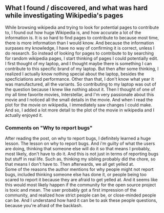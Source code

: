 ## What I found / discovered, and what was hard while investigating Wikipedia's pages ##
While browsing wikipedia and trying to look for potential pages to contribute to, I found out how huge Wikipedia is, and how accurate a lot of the information is. It is so hard to find pages to contribute to because most time, there is more information than I would know. And because the information surpases my knowledge, I have no way of confirming it is correct, unless I do research. So instead of looking for pages to contribute to by searching for random wikipedia pages, I start thinking of pages I could potentially edit. I first thought of my laptop, and I thought maybe there is something I can contribute to this specific brand of my laptop. But then after some thinking, I realized I actually know nothing special about the laptop, besides the specficiations and performance. Other than that, I don't know what year it was manufactured, all the variants. So contributing to my laptop was out of the question because I knew like nothing about it.
Then I thought of one of my all time favorite movies, Interstellar, and I'm very passionate about this movie and I noticed all the small details in the movie. And when I read the plot for the movie on wikipedia, I immediately saw changes I could make. And so, I added a lot more detail to the plot of the movie in wikipedia and I actually enjoyed it. 
<br>
### Comments on "Why to report bugs" ###
After reading the post, on why to report bugs, I definitely learned a huge lesson. The lesson on why to report bugs. And i'm guilty of what 
the users are doing, thinking that someone else will do it so that means I probably, most likely, don't have to do it. And this is not just
in terms of reporting bugs but stuff in real life. Such as, thinking my sibling probably did the chore, so that means I don't have to. Then 
afterwards, we all get yelled at. 
<br>
Some of the reasons the author mentions for why people might not report bugs, included thinking someone else has done it, or people 
being too scared to report it because they are afraid to get yelled at. And it seems like this would most likely happen if the
community for the open source project is toxic and mean. The user probably got a first impression of the community, and realized how
strict people can be, or close-minded people can be. And I understand how hard it can be to ask these people questions, because you're afraid of the backlash.

